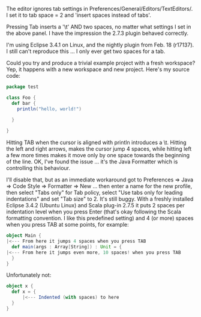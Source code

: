 The editor ignores tab settings in Preferences/General/Editors/TextEditors/. I set it to tab space = 2 and 'insert spaces instead of tabs'. 

Pressing Tab inserts a '\t' AND two spaces, no matter what settings I set in the above panel. I have the impression the 2.7.3 plugin behaved correctly.

I'm using Eclipse 3.4.1 on Linux, and the nightly plugin from Feb. 18 (r17137).
I still can't reproduce this ... I only ever get two spaces for a tab.

Could you try and produce a trivial example project with a fresh workspace?
Yep, it happens with a new workspace and new project. Here's my source code:

```scala
package test

class Foo {
  def bar {
    println("hello, world!")
    
  }

}
```
Hitting TAB when the cursor is aligned with println introduces a \t. Hitting the left and right arrows, makes the cursor jump 4 spaces, while hitting left a few more times makes it move only by one space towards the beginning of the line.
OK, I've found the issue ... it's the Java Formatter which is controlling this behaviour.

I'll disable that, but as an immediate workaround got to Preferences => Java => Code Style => Formatter => New ... then enter a name for the new profile, then select "Tabs only" for Tab policy, select "Use tabs only for leading indentations" and set "Tab size" to 2.
It's still buggy. With a freshly installed Eclipse 3.4.2 (Ubuntu Linux) and Scala plug-in 2.7.5 it puts 2 spaces per indentation level when you press Enter (that's okay following the Scala formatting convention. I like this predefined setting) and 4 (or more) spaces when you press TAB at some points, for example:

```scala
object Main {
|<--- From here it jumps 4 spaces when you press TAB
  def main(args : Array[String]) : Unit = {
|<--- From here it jumps even more, 10 spaces! when you press TAB
  }
}
```
Unfortunately not:
```scala
object x {
  def x = {
      |<--- Indented (with spaces) to here
  }
}
```
